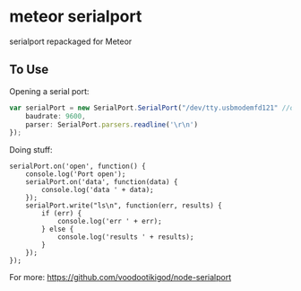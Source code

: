 # meteor serialport

serialport repackaged for Meteor

To Use
------

Opening a serial port:

```js   
var serialPort = new SerialPort.SerialPort("/dev/tty.usbmodemfd121" //or whatever your device is connected to, {
    baudrate: 9600,
    parser: SerialPort.parsers.readline('\r\n')
});
```

Doing stuff:
```
serialPort.on('open', function() {
    console.log('Port open');
    serialPort.on('data', function(data) {
        console.log('data ' + data);
    });
    serialPort.write("ls\n", function(err, results) {
        if (err) {
            console.log('err ' + err);
        } else {
            console.log('results ' + results);
        }
    });
});
```
For more: https://github.com/voodootikigod/node-serialport